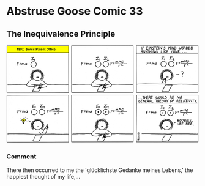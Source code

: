 # Abstruse Goose Comic 33
## The Inequivalence Principle

![image](inequivalence_principle.png)
### Comment
There then occurred to me the 'glücklichste Gedanke meines Lebens,' the happiest thought of my life,...
